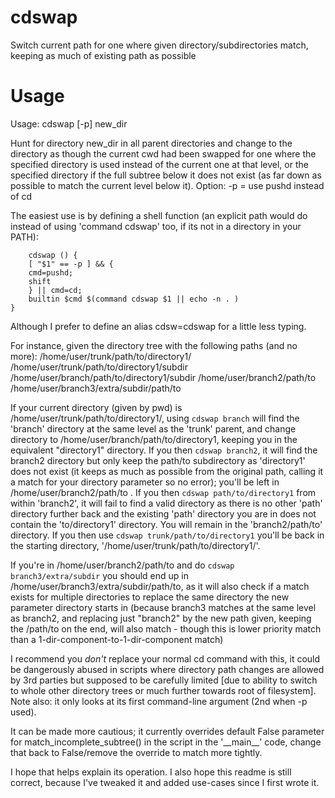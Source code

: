 # cdswap
Switch current path for one where given directory/subdirectories match, keeping as much of existing path as possible

# Usage
Usage: cdswap [-p] new_dir

Hunt for directory new_dir in all parent directories and change to the directory as though the current cwd had been swapped for one where the specified directory is used instead of the current one at that level, or the specified directory if the full subtree below it does not exist (as far down as possible to match the current level below it).
Option: -p = use pushd instead of cd

The easiest use is by defining a shell function (an explicit path would do instead of using 'command cdswap' too, if its not in a directory in your PATH):

        cdswap () {
	    [ "$1" == -p ] && {
		cmd=pushd;
		shift
	    } || cmd=cd;
	    builtin $cmd $(command cdswap $1 || echo -n . )
	}

Although I prefer to define an alias cdsw=cdswap for a little less typing.

For instance, given the directory tree with the following paths (and no more):
  /home/user/trunk/path/to/directory1/
  /home/user/trunk/path/to/directory1/subdir
  /home/user/branch/path/to/directory1/subdir
  /home/user/branch2/path/to
  /home/user/branch3/extra/subdir/path/to

If your current directory (given by pwd) is /home/user/trunk/path/to/directory1/, using `cdswap branch` will find the 'branch' directory at the same level as the 'trunk' parent, and change directory to /home/user/branch/path/to/directory1, keeping you in the equivalent "directory1" directory.
If you then `cdswap branch2`, it will find the branch2 directory but only keep the path/to subdirectory as 'directory1' does not exist (it keeps as much as possible from the original path, calling it a match for your directory parameter so no error); you'll be left in /home/user/branch2/path/to .
If you then `cdswap path/to/directory1` from within 'branch2', it will fail to find a valid directory as there is no other 'path' directory further back and the existing 'path' directory you are in does not contain the 'to/directory1' directory. You will remain in the 'branch2/path/to' directory.
If you then use `cdswap trunk/path/to/directory1` you'll be back in the starting directory, '/home/user/trunk/path/to/directory1/'.

If you're in /home/user/branch2/path/to and do `cdswap branch3/extra/subdir` you should end up in /home/user/branch3/extra/subdir/path/to, as it will also check if a match exists for multiple directories to replace the same directory the new parameter directory starts in (because branch3 matches at the same level as branch2, and replacing just "branch2" by the new path given, keeping the /path/to on the end, will also match - though this is lower priority match than a 1-dir-component-to-1-dir-component match)

I recommend you *don't* replace your normal cd command with this, it could be dangerously abused in scripts where directory path changes are allowed by 3rd parties but supposed to be carefully limited [due to ability to switch to whole other directory trees or much further towards root of filesystem]. Note also: it only looks at its first command-line argument (2nd when -p used).

It can be made more cautious; it currently overrides default False parameter for match_incomplete_subtree() in the script in the '\_\_main\_\_' code, change that back to False/remove the override to match more tightly.

I hope that helps explain its operation. I also hope this readme is still correct, because I've tweaked it and added use-cases since I first wrote it.
